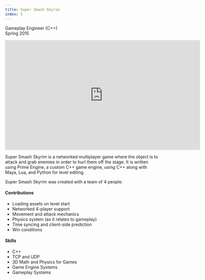 ```yaml
---
title: Super Smash Skyrim
index: 5
---
```


Gameplay Engineer (C++)
<br/>
Spring 2015

<iframe src="https://youtube.com/embed/4ifTNHY9b8s" width="640" height="360" frameborder="0" allowfullscreen></iframe>

<br/>

Super Smash Skyrim is a networked multiplayer game where the object is to attack and grab enemies in order to hurl them off the stage. It is written using Prime Engine, a custom C++ game engine, using C++ along with Maya, Lua, and Python for level editing.

Super Smash Skyrim was created with a team of 4 people.

#### Contributions

- Loading assets on level start
- Networked 4-player support
- Movement and attack mechanics
- Physics system (as it relates to gameplay)
- Time syncing and client-side prediction
- Win conditions

#### Skills

- C++
- TCP and UDP
- 3D Math and Physics for Games
- Game Engine Systems
- Gameplay Systems
